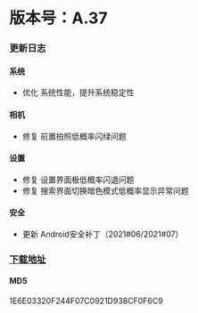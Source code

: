 # 版本号：A.37
### 更新日志
#### 系统
- 优化 系统性能，提升系统稳定性
#### 相机
- 修复 前置拍照低概率闪绿问题
#### 设置
- 修复 设置界面极低概率闪退问题
- 修复 搜索界面切换暗色模式低概率显示异常问题
#### 安全
- 更新 Android安全补丁（2021#06/2021#07）
### [下载地址](https://download.c.realme.com/osupdate/RMX2175_11_OTA_0370_all_4DrQ6IuvBvfH.ozip)

#### MD5
1E6E03320F244F07C0921D938CF0F6C9
